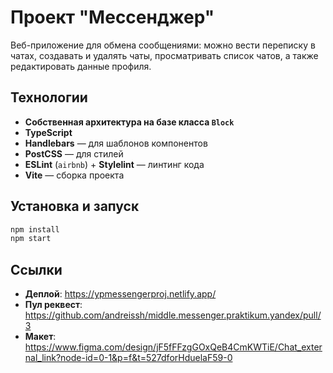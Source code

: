 # Проект "Мессенджер"

Веб-приложение для обмена сообщениями: можно вести переписку в чатах, создавать и удалять чаты, просматривать список чатов, а также редактировать данные профиля.

## Технологии

- **Собственная архитектура на базе класса `Block`**
- **TypeScript**
- **Handlebars** — для шаблонов компонентов
- **PostCSS** — для стилей
- **ESLint** (`airbnb`) + **Stylelint** — линтинг кода
- **Vite** — сборка проекта

## Установка и запуск

```bash
npm install
npm start
```

## Ссылки

- **Деплой**: https://ypmessengerproj.netlify.app/
- **Пул реквест**: https://github.com/andreissh/middle.messenger.praktikum.yandex/pull/3
- **Макет**: https://www.figma.com/design/jF5fFFzgGOxQeB4CmKWTiE/Chat_external_link?node-id=0-1&p=f&t=527dforHduelaF59-0
